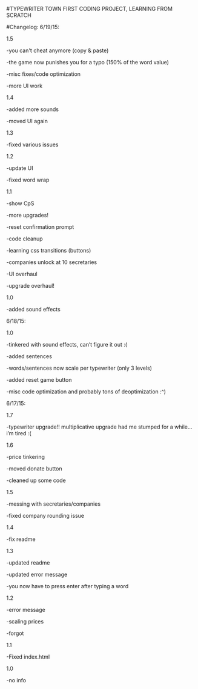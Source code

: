 
#TYPEWRITER TOWN
FIRST CODING PROJECT, LEARNING FROM SCRATCH

#Changelog:
6/19/15:

1.5

-you can't cheat anymore (copy & paste)

-the game now punishes you for a typo (150% of the word value)

-misc fixes/code optimization

-more UI work


1.4

-added more sounds

-moved UI again


1.3

-fixed various issues


1.2

-update UI

-fixed word wrap


1.1

-show CpS

-more upgrades!

-reset confirmation prompt

-code cleanup

-learning css transitions (buttons)

-companies unlock at 10 secretaries

-UI overhaul

-upgrade overhaul!


1.0

-added sound effects


6/18/15:

1.0

-tinkered with sound effects, can’t figure it out :(

-added sentences

-words/sentences now scale per typewriter (only 3 levels)

-added reset game button

-misc code optimization and probably tons of deoptimization :^)


6/17/15: 

1.7

-typewriter upgrade!! multiplicative upgrade had me stumped for a while... i’m tired :(


1.6

-price tinkering

-moved donate button

-cleaned up some code


1.5

-messing with secretaries/companies

-fixed company rounding issue


1.4

-fix readme


1.3

-updated readme

-updated error message

-you now have to press enter after typing a word


1.2 

-error message

-scaling prices

-forgot


1.1

-Fixed index.html


1.0

-no info
